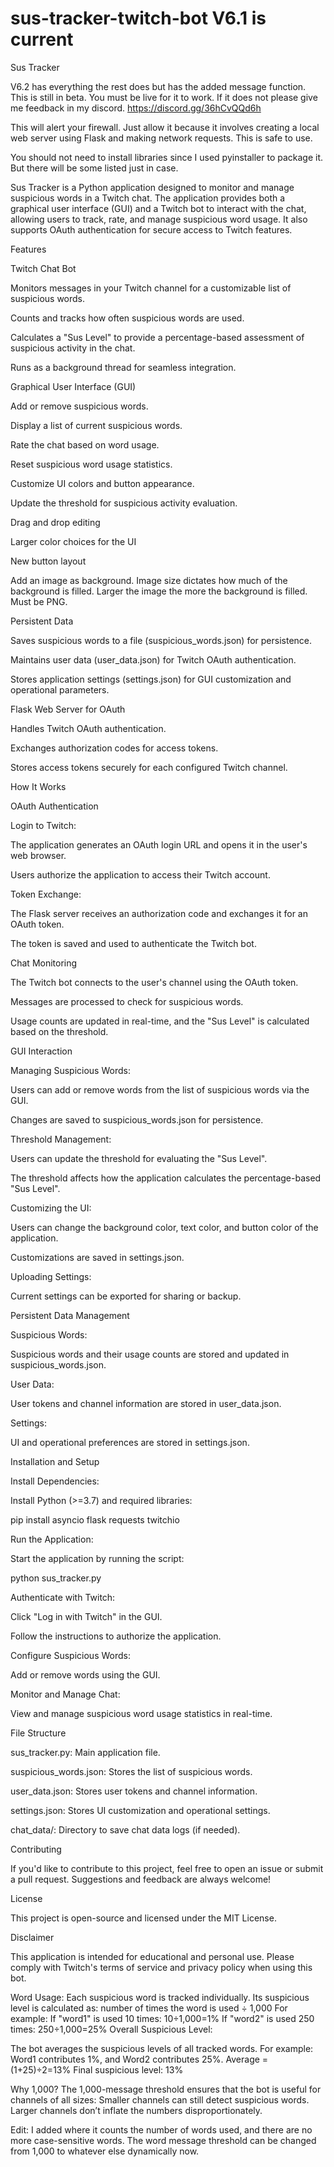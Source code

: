 # sus-tracker-twitch-bot V6.1 is current
Sus Tracker

V6.2 has everything the rest does but has the added message function. This is still in beta. You must be live for it to work. If it does not please give me feedback in my discord. https://discord.gg/36hCvQQd6h

This will alert your firewall. Just allow it because it involves creating a local web server using Flask and  making network requests. This is safe to use. 

You should not need to install libraries since I used pyinstaller to package it. But there will be some listed just in case.

Sus Tracker is a Python application designed to monitor and manage suspicious words in a Twitch chat. The application provides both a graphical user interface (GUI) and a Twitch bot to interact with the chat, allowing users to track, rate, and manage suspicious word usage. It also supports OAuth authentication for secure access to Twitch features.

Features

Twitch Chat Bot

Monitors messages in your Twitch channel for a customizable list of suspicious words.

Counts and tracks how often suspicious words are used.

Calculates a "Sus Level" to provide a percentage-based assessment of suspicious activity in the chat.

Runs as a background thread for seamless integration.

Graphical User Interface (GUI)

Add or remove suspicious words.

Display a list of current suspicious words.

Rate the chat based on word usage.

Reset suspicious word usage statistics.

Customize UI colors and button appearance.

Update the threshold for suspicious activity evaluation.

Drag and drop editing

Larger color choices for the UI

New button layout

Add an image as background. Image size dictates how much of the background is filled. Larger the image the more the background is filled. Must be PNG.

Persistent Data

Saves suspicious words to a file (suspicious_words.json) for persistence.

Maintains user data (user_data.json) for Twitch OAuth authentication.

Stores application settings (settings.json) for GUI customization and operational parameters.

Flask Web Server for OAuth

Handles Twitch OAuth authentication.

Exchanges authorization codes for access tokens.

Stores access tokens securely for each configured Twitch channel.

How It Works

OAuth Authentication

Login to Twitch:

The application generates an OAuth login URL and opens it in the user's web browser.

Users authorize the application to access their Twitch account.

Token Exchange:

The Flask server receives an authorization code and exchanges it for an OAuth token.

The token is saved and used to authenticate the Twitch bot.

Chat Monitoring

The Twitch bot connects to the user's channel using the OAuth token.

Messages are processed to check for suspicious words.

Usage counts are updated in real-time, and the "Sus Level" is calculated based on the threshold.

GUI Interaction

Managing Suspicious Words:

Users can add or remove words from the list of suspicious words via the GUI.

Changes are saved to suspicious_words.json for persistence.

Threshold Management:

Users can update the threshold for evaluating the "Sus Level".

The threshold affects how the application calculates the percentage-based "Sus Level".

Customizing the UI:

Users can change the background color, text color, and button color of the application.

Customizations are saved in settings.json.

Uploading Settings:

Current settings can be exported for sharing or backup.

Persistent Data Management

Suspicious Words:

Suspicious words and their usage counts are stored and updated in suspicious_words.json.

User Data:

User tokens and channel information are stored in user_data.json.

Settings:

UI and operational preferences are stored in settings.json.

Installation and Setup

Install Dependencies:

Install Python (>=3.7) and required libraries:

pip install asyncio flask requests twitchio

Run the Application:

Start the application by running the script:

python sus_tracker.py

Authenticate with Twitch:

Click "Log in with Twitch" in the GUI.

Follow the instructions to authorize the application.

Configure Suspicious Words:

Add or remove words using the GUI.

Monitor and Manage Chat:

View and manage suspicious word usage statistics in real-time.

File Structure

sus_tracker.py: Main application file.

suspicious_words.json: Stores the list of suspicious words.

user_data.json: Stores user tokens and channel information.

settings.json: Stores UI customization and operational settings.

chat_data/: Directory to save chat data logs (if needed).

Contributing

If you'd like to contribute to this project, feel free to open an issue or submit a pull request. Suggestions and feedback are always welcome!

License

This project is open-source and licensed under the MIT License.

Disclaimer

This application is intended for educational and personal use. Please comply with Twitch's terms of service and privacy policy when using this bot.


Word Usage:
Each suspicious word is tracked individually. Its suspicious level is calculated as:
number of times the word is used ÷ 1,000
For example:
If "word1" is used 10 times: 
10÷1,000=1%
If "word2" is used 250 times: 
250÷1,000=25%
Overall Suspicious Level:

The bot averages the suspicious levels of all tracked words. For example:
Word1 contributes 1%, and Word2 contributes 25%.
Average = (1+25)÷2=13%
Final suspicious level: 13%

Why 1,000?
The 1,000-message threshold ensures that the bot is useful for channels of all sizes:
Smaller channels can still detect suspicious words.
Larger channels don’t inflate the numbers disproportionately.

Edit: I added where it counts the number of words used, and there are no more case-sensitive words. The word message threshold can be  changed from 1,000 to whatever else dynamically now.
